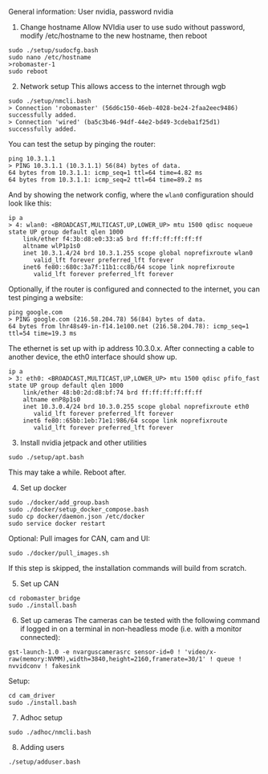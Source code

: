 General information:
User nvidia, password nvidia

1) Change hostname
Allow NVIdia user to use sudo without password, modify /etc/hostname to the new hostname, then reboot
```
sudo ./setup/sudocfg.bash
sudo nano /etc/hostname
>robomaster-1
sudo reboot
```

2) Network setup
This allows access to the internet through wgb
```
sudo ./setup/nmcli.bash
> Connection 'robomaster' (56d6c150-46eb-4028-be24-2faa2eec9486) successfully added.
> Connection 'wired' (ba5c3b46-94df-44e2-bd49-3cdeba1f25d1) successfully added.
```

You can test the setup by pinging the router:
```
ping 10.3.1.1
> PING 10.3.1.1 (10.3.1.1) 56(84) bytes of data.
64 bytes from 10.3.1.1: icmp_seq=1 ttl=64 time=4.82 ms
64 bytes from 10.3.1.1: icmp_seq=2 ttl=64 time=89.2 ms
```

And by showing the network config, where the `wlan0` configuration should look like this:
```
ip a
> 4: wlan0: <BROADCAST,MULTICAST,UP,LOWER_UP> mtu 1500 qdisc noqueue state UP group default qlen 1000
    link/ether f4:3b:d8:e0:33:a5 brd ff:ff:ff:ff:ff:ff
    altname wlP1p1s0
    inet 10.3.1.4/24 brd 10.3.1.255 scope global noprefixroute wlan0
       valid_lft forever preferred_lft forever
    inet6 fe80::680c:3a7f:11b1:cc8b/64 scope link noprefixroute 
       valid_lft forever preferred_lft forever
```

Optionally, if the router is configured and connected to the internet, you can test pinging a website:
```
ping google.com
> PING google.com (216.58.204.78) 56(84) bytes of data.
64 bytes from lhr48s49-in-f14.1e100.net (216.58.204.78): icmp_seq=1 ttl=54 time=19.3 ms
```

The ethernet is set up with ip address 10.3.0.x. After connecting a cable to another device, the eth0 interface should show up.
```
ip a 
> 3: eth0: <BROADCAST,MULTICAST,UP,LOWER_UP> mtu 1500 qdisc pfifo_fast state UP group default qlen 1000
    link/ether 48:b0:2d:d8:bf:74 brd ff:ff:ff:ff:ff:ff
    altname enP8p1s0
    inet 10.3.0.4/24 brd 10.3.0.255 scope global noprefixroute eth0
       valid_lft forever preferred_lft forever
    inet6 fe80::65bb:1eb:71e1:986/64 scope link noprefixroute 
       valid_lft forever preferred_lft forever
```

3) Install nvidia jetpack and other utilities
```
sudo ./setup/apt.bash
```
This may take a while. Reboot after.

4) Set up docker
```
sudo ./docker/add_group.bash
sudo ./docker/setup_docker_compose.bash
sudo cp docker/daemon.json /etc/docker
sudo service docker restart
```

Optional: Pull images for CAN, cam and UI:
```
sudo ./docker/pull_images.sh
```
If this step is skipped, the installation commands will build from scratch.

5) Set up CAN
```
cd robomaster_bridge
sudo ./install.bash
```

6) Set up cameras
The cameras can be tested with the following command if logged in on a terminal in non-headless mode (i.e. with a monitor connected):
```
gst-launch-1.0 -e nvarguscamerasrc sensor-id=0 ! 'video/x-raw(memory:NVMM),width=3840,height=2160,framerate=30/1' ! queue ! nvvidconv ! fakesink
```

Setup:
```
cd cam_driver
sudo ./install.bash
```

7) Adhoc setup
```
sudo ./adhoc/nmcli.bash
```

8) Adding users
```
./setup/adduser.bash
```
